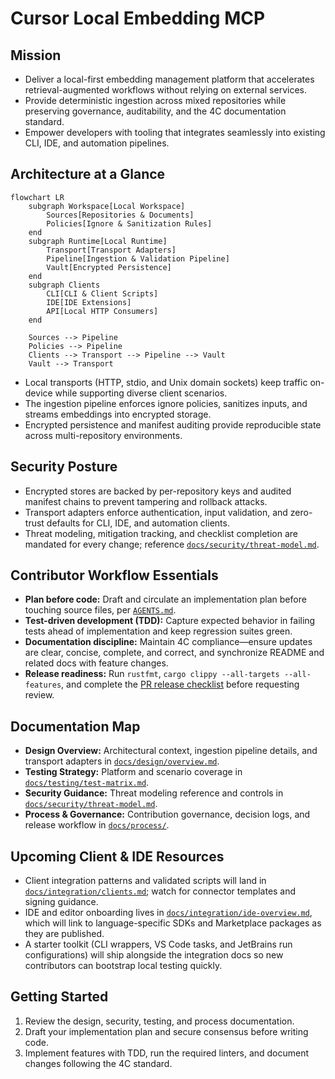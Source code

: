 # Cursor Local Embedding MCP

## Mission
- Deliver a local-first embedding management platform that accelerates retrieval-augmented workflows without relying on external services.
- Provide deterministic ingestion across mixed repositories while preserving governance, auditability, and the 4C documentation standard.
- Empower developers with tooling that integrates seamlessly into existing CLI, IDE, and automation pipelines.

## Architecture at a Glance
```mermaid
flowchart LR
    subgraph Workspace[Local Workspace]
        Sources[Repositories & Documents]
        Policies[Ignore & Sanitization Rules]
    end
    subgraph Runtime[Local Runtime]
        Transport[Transport Adapters]
        Pipeline[Ingestion & Validation Pipeline]
        Vault[Encrypted Persistence]
    end
    subgraph Clients
        CLI[CLI & Client Scripts]
        IDE[IDE Extensions]
        API[Local HTTP Consumers]
    end

    Sources --> Pipeline
    Policies --> Pipeline
    Clients --> Transport --> Pipeline --> Vault
    Vault --> Transport
```
- Local transports (HTTP, stdio, and Unix domain sockets) keep traffic on-device while supporting diverse client scenarios.
- The ingestion pipeline enforces ignore policies, sanitizes inputs, and streams embeddings into encrypted storage.
- Encrypted persistence and manifest auditing provide reproducible state across multi-repository environments.

## Security Posture
- Encrypted stores are backed by per-repository keys and audited manifest chains to prevent tampering and rollback attacks.
- Transport adapters enforce authentication, input validation, and zero-trust defaults for CLI, IDE, and automation clients.
- Threat modeling, mitigation tracking, and checklist completion are mandated for every change; reference [`docs/security/threat-model.md`](docs/security/threat-model.md).

## Contributor Workflow Essentials
- **Plan before code:** Draft and circulate an implementation plan before touching source files, per [`AGENTS.md`](AGENTS.md).
- **Test-driven development (TDD):** Capture expected behavior in failing tests ahead of implementation and keep regression suites green.
- **Documentation discipline:** Maintain 4C compliance—ensure updates are clear, concise, complete, and correct, and synchronize README and related docs with feature changes.
- **Release readiness:** Run `rustfmt`, `cargo clippy --all-targets --all-features`, and complete the [PR release checklist](docs/process/pr-release-checklist.md) before requesting review.

## Documentation Map
- **Design Overview:** Architectural context, ingestion pipeline details, and transport adapters in [`docs/design/overview.md`](docs/design/overview.md).
- **Testing Strategy:** Platform and scenario coverage in [`docs/testing/test-matrix.md`](docs/testing/test-matrix.md).
- **Security Guidance:** Threat modeling reference and controls in [`docs/security/threat-model.md`](docs/security/threat-model.md).
- **Process & Governance:** Contribution governance, decision logs, and release workflow in [`docs/process/`](docs/process/).

## Upcoming Client & IDE Resources
- Client integration patterns and validated scripts will land in [`docs/integration/clients.md`](docs/integration/clients.md); watch for connector templates and signing guidance.
- IDE and editor onboarding lives in [`docs/integration/ide-overview.md`](docs/integration/ide-overview.md), which will link to language-specific SDKs and Marketplace packages as they are published.
- A starter toolkit (CLI wrappers, VS Code tasks, and JetBrains run configurations) will ship alongside the integration docs so new contributors can bootstrap local testing quickly.

## Getting Started
1. Review the design, security, testing, and process documentation.
2. Draft your implementation plan and secure consensus before writing code.
3. Implement features with TDD, run the required linters, and document changes following the 4C standard.
